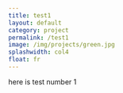 ```yaml
---
title: test1
layout: default
category: project
permalink: /test1
image: /img/projects/green.jpg
splashwidth: col4
float: fr
---
```


here is test number 1